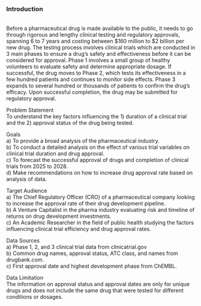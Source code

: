 <h3> Introduction </h3> <br>
Before a pharmaceutical drug is made available to the public, it needs to go through rigorous and lengthy clinical testing and regulatory approvals, spanning 6 to 7 years and costing between $160 million to $2 billion per new drug. The testing process involves clinical trials which are conducted in 3 main phases to ensure a drug’s safety and effectiveness before it can be considered for approval. Phase 1 involves a small group of healthy volunteers to evaluate safety and determine appropriate dosage. If successful, the drug moves to Phase 2, which tests its effectiveness in a few hundred patients and continues to monitor side effects. Phase 3 expands to several hundred or thousands of patients to confirm the drug’s efficacy. Upon successful completion, the drug may be submitted for regulatory approval.

Problem Statement <br>
To understand the key factors influencing the 1) duration of a clinical trial and the 2) approval status of the drug being tested. <br>

Goals <br>
a)	To provide a broad analysis of the pharmaceutical industry. <br> 
b)	To conduct a detailed analysis on the effect of various trial variables on clinical trial duration and drug approval. <br> 
c)	To forecast the successful approval of drugs and completion of clinical trials from 2025 to 2028. <br>
d)	Make recommendations on how to increase drug approval rate based on analysis of data. <br>

Target Audience <br>
a)	The Chief Regulatory Officer (CRO) of a pharmaceutical company looking to increase the approval rate of their drug development pipeline. <br>
b)	A Venture Capitalist in the pharma industry evaluating risk and timeline of returns on drug development investments. <br>
c)	An Academic Researcher in the field of public health studying the factors influencing clinical trial efficiency and drug approval rates. <br>

Data Sources <br>
a)	Phase 1, 2, and 3 clinical trial data from clinicatrial.gov <br>
b)	Common drug names, approval status, ATC class, and names from drugbank.com. <br>
c)	First approval date and highest development phase from ChEMBL. <br>

Data Limitation <br>
The information on approval status and approval dates are only for unique drugs and does not include the same drug that were tested for different conditions or dosages.
